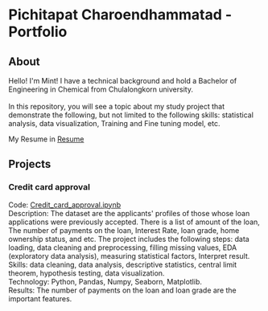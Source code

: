 # Pichitapat Charoendhammatad - Portfolio
## About
Hello!  I'm Mint! I have a technical background and hold a Bachelor of Engineering in Chemical from Chulalongkorn university.  \
\
In this repository, you will see a topic about my study project that demonstrate the following, but not limited to the following skills: 
statistical analysis, data visualization, Training and Fine tuning model, etc.

My Resume in [Resume](Credit_card_approval.ipynb)
## Projects
### Credit card approval 
Code: [Credit_card_approval.ipynb](Credit_card_approval.ipynb) \
Description: The dataset are the applicants' profiles of those whose loan applications were previously accepted. There is a list of amount of the loan, The number of payments on the loan, Interest Rate, loan grade, home ownership status, and etc. The project includes the following steps: data loading, data cleaning and preprocessing, filling missing values, EDA (exploratory data analysis), measuring statistical factors, Interpret result.\
Skills: data cleaning, data analysis, descriptive statistics, central limit theorem, hypothesis testing, data visualization. \
Technology: Python, Pandas, Numpy, Seaborn, Matplotlib.\
Results: The number of payments on the loan and loan grade are the important features.
